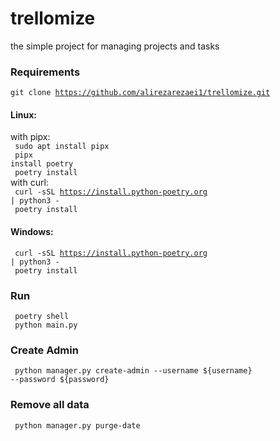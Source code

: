 # trellomize
the simple project for managing projects and tasks

### Requirements
<code>git clone https://github.com/alirezarezaei1/trellomize.git </code> 
#### Linux: 
with pipx: <br>
<code> sudo apt install pipx </code>
<br>
<code> pipx install poetry </code>
<br>
<code> poetry install </code>
<br>
with curl: <br>
<code> curl -sSL https://install.python-poetry.org | python3 - </code>
<br>
<code> poetry install </code>
<br>

#### Windows:
<code> curl -sSL https://install.python-poetry.org | python3 - </code>
<br>
<code> poetry install </code>
<br>

### Run
<code> poetry shell </code>
<br>
<code> python main.py </code>

### Create Admin
<code> python manager.py create-admin --username ${username} --password ${password} </code>

### Remove all data
<code> python manager.py purge-date </code>
